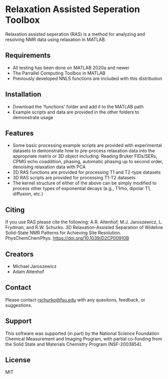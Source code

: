 # Relaxation Assisted Seperation Toolbox

Relaxation assisted seperation (RAS) is a method for analyzing and resolving NMR data using relaxation in MATLAB.


## Requirements
- All testing has been done on MATLAB 2020a and newer
- The Parrallel Computing Toolbox in MATLAB
- Previously developed NNLS functions are included with this distribution

## Installation
- Download the 'functions' folder and add it to the MATLAB path
- Example scripts and data are provided in the other folders to demonstrate usage

## Features
- Some basic processing example scripts are provided with experimental datasets to demonstrate how to pre-process relaxation data into the appropriate matrix or 3D object including: Reading Bruker FIDs/SERs, CPMG echo coaddition, phasing, automatic phasing up to second order, denoising relaxation data with PCA
- 2D RAS functions are provided for processing T1 and T2-type datasets
- 3D RAS scripts are provided for processing T1-T2 datasets
- The kernel structure of either of the above can be simply modified to process other types of exponential decays (e.g., T1rho, dipolar T1, diffusion, etc.)

## Citing
If you use RAS please cite the following:
A.R. Altenhof, M.J. Jaroszewicz, L. Frydman, and R.W. Schurko. 3D Relaxation-Assisted Separation of Wideline Solid-State NMR Patterns for Achieving Site Resolution. PhysChemChemPhys. https://doi.org/10.1039/D2CP00910B

## Creators
- Michael Jaroszewicz
- Adam Altenhof

## Contact
Please contact rschurko@fsu.edu with any quesitons, feedback, or suggestions.

## Support
This software was supported (in part) by the National Science Foundation Chemical Measurement and Imaging Program, with partial co-funding from the Solid State and Materials Chemistry Program (NSF-2003854).

## License
MIT

[//]: # ()

   [dill]: <https://github.com/joemccann/dillinger>
